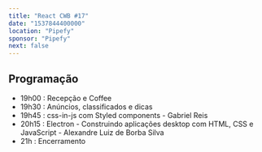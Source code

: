 ```yaml
---
title: "React CWB #17"
date: "1537844400000"
location: "Pipefy"
sponsor: "Pipefy"
next: false
---
```


## Programação

- 19h00 : Recepção e Coffee
- 19h30 : Anúncios, classificados e dicas
- 19h45 : css-in-js com Styled components - Gabriel Reis
- 20h15 : Electron - Construindo aplicações desktop com HTML, CSS e JavaScript - Alexandre Luiz de Borba Silva
- 21h : Encerramento
